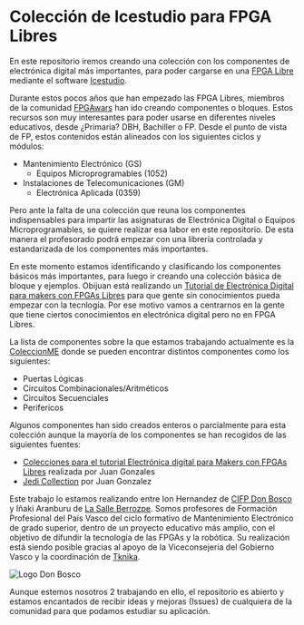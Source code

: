 # Colección de Icestudio para FPGA Libres

En este repositorio iremos creando una colección con los componentes de electrónica digital más importantes, para poder cargarse en una [FPGA Libre](https://www.youtube.com/watch?v=By8x3gL88T0) mediante el software [Icestudio](https://github.com/FPGAwars/icestudio).

Durante estos pocos años que han empezado las FPGA Libres, miembros de la comunidad [FPGAwars](https://groups.google.com/forum/#!forum/fpga-wars-explorando-el-lado-libre) han ido creando componentes o bloques. Estos recursos son muy interesantes para poder usarse en diferentes niveles educativos, desde ¿Primaria? DBH, Bachiller o FP. Desde el punto de vista de FP, estos contenidos están alineados con los siguientes ciclos y módulos:

- Mantenimiento Electrónico (GS)
  - Equipos Microprogramables (1052)
- Instalaciones de Telecomunicaciones (GM)
  - Electrónica Aplicada (0359)


Pero ante la falta de una colección que reuna los componentes indispensables para impartir las asignaturas de Electrónica Digital o Equipos Microprogramables, se quiere realizar esa labor en este repositorio. De esta manera el profesorado podrá empezar con una librería controlada y estandarizada de los componentes más importantes.

En este momento estamos identificando y clasificando los componentes básicos más importantes, para luego ir creando una colección básica de bloque y ejemplos. Obijuan está realizando un [Tutorial de Electrónica Digital para makers con FPGAs Libres](https://github.com/Obijuan/digital-electronics-with-open-FPGAs-tutorial/wiki) para que gente sin conocimientos pueda empezar con la tecnlogía. Por ese motivo vamos a centrarnos en la gente que tiene ciertos conocimientos en electrónica digital pero no en FPGA Libres.

La lista de componentes sobre la que estamos trabajando actualmente es la [ColeccionME](https://github.com/ionhsFP/Coleccion-FPGA-Icestudio/tree/master/ColeccionesFP/ColeccionME) donde se pueden encontrar distintos componentes como los siguientes:

- Puertas Lógicas
- Circuitos Combinacionales/Aritméticos
- Circuitos Secuenciales
- Perifericos

Algunos componentes han sido creados enteros o parcialmente para esta colección aunque la mayoría de los componentes se han recogidos de las siguientes fuentes:

- [Colecciones para el tutorial Electrónica digital para Makers con FPGAs Libres](https://github.com/Obijuan/Academia-Jedi-Hw) realizada por Juan Gonzales
- [Jedi Collection](https://github.com/FPGAwars/Collection-Jedi) por Juan Gonzalez

Este trabajo lo estamos realizando entre Ion Hernandez de [CIFP Don Bosco](http://www.donbosco.hezkuntza.net/web/guest/inicio1) y Iñaki Aranburu de [La Salle Berrozpe](http://www.lasalleberrozpe.eus/web/eu). Somos profesores de Formación Profesional del País Vasco del ciclo formativo de Mantenimiento Electrónico de grado superior, dentro de un proyecto educativo más amplio, con el objetivo de difundir la tecnología de las FPGAs y la robótica. Su realización está siendo posible gracias al apoyo de la Viceconsejeria del Gobierno Vasco y la coordinación de [Tknika](https://www.tknika.eus/).

![Logo Don Bosco](https://github.com/ionhsFP/Coleccion-FPGA-Icestudio/blob/master/Multimedia/Logo_guztiak.png)

Aunque estemos nosotros 2 trabajando en ello, el repositorio es abierto y estamos encantados de recibir ideas y mejoras (Issues) de cualquiera de la comunidad para que podamos estudiar su aplicación.
